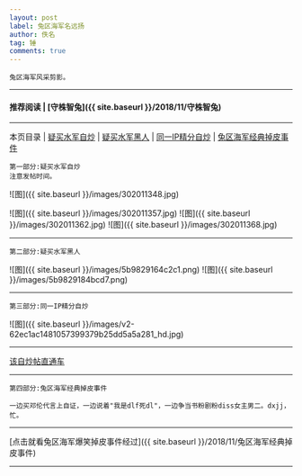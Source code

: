 ```yaml
---
layout: post
label: 兔区海军名远扬
author: 佚名
tag: 锤
comments: true
---
```


    兔区海军风采剪影。

---

#### 推荐阅读 \| [守株智兔]({{ site.baseurl }}/2018/11/守株智兔) 

---
本页目录 \| [疑买水军自炒](#dxjje) \| [疑买水军黑人](#dxjja) \| [同一IP精分自炒](#dxjjb) \| [兔区海军经典掉皮事件](#dxjjc) 


<a class="anchor" name="dxjje"></a>

    第一部分:疑买水军自炒
    注意发帖时间。

![图]({{ site.baseurl }}/images/302011348.jpg)

![图]({{ site.baseurl }}/images/302011357.jpg)
![图]({{ site.baseurl }}/images/302011362.jpg)
![图]({{ site.baseurl }}/images/302011368.jpg)

---

<a class="anchor" name="dxjja"></a>

    第二部分:疑买水军黑人

![图]({{ site.baseurl }}/images/5b9829164c2c1.png)
![图]({{ site.baseurl }}/images/5b9829184bcd7.png)


---

<a class="anchor" name="dxjjb"></a>

    第三部分:同一IP精分自炒

![图]({{ site.baseurl }}/images/v2-62ec1ac1481057399379b25dd5a5a281_hd.jpg)

---

[该自炒帖直通车](http://bbs.jjwxc.net/showmsg.php?board=2&boardpagemsg=1&id=3279236)

---

<a class="anchor" name="dxjjc"></a>

    第四部分:兔区海军经典掉皮事件
    
    一边买邓伦代言上自证，一边说着"我是dlf死dl"，一边争当书粉剧粉diss女主男二。dxjj，忙。

---

[点击就看兔区海军爆笑掉皮事件经过]({{ site.baseurl }}/2018/11/兔区海军经典掉皮事件)

---
